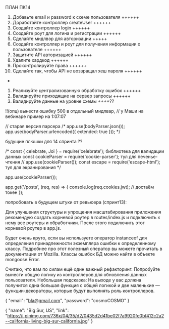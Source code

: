 ПЛАН ПК14

1. Добавьте email и password к схеме пользователя ++++++
2. Доработайте контроллер createUser ++++++
3. Создайте контроллер login ++++++
4. Создайте роут для логина и регистрации ++++++
5. Сделайте мидлвэр для авторизации +++++
6. Создайте контроллер и роут для получения информации о пользователе ++++++
7. Защитите API авторизацией ++++++
8. Удалите хардкод ++++++
9. Проконтролируйте права ++++++
10. Сделайте так, чтобы API не возвращал хеш пароля ++++++

+
1. Реализуйте централизованную обработку ошибок ++++++
2. Валидируйте приходящие на сервер запросы ++++++
3. Валидируйте данные на уровне схемы ++++??

!!(опц) вынести ошибку 500 в отдельный мидлвар, // у Маши на вебинаре пример на 1:07:07


// старая версия парсера
/* app.use(bodyParser.json());
app.use(bodyParser.urlencoded({ extended: true })); */

будущие плюшки для 14 спринта ??

/*
const { celebrate, Joi } = require('celebrate'); библиотека для валидации данных
const cookieParser = require('cookie-parser'); тул для печенье-чтения // app.use(cookieParser());
const escape = require('escape-html'); тул для экранирования
*/

app.use(cookieParser());

app.get('/posts', (req, res) => {
  console.log(req.cookies.jwt); // достаём токен
}); 



попробовать в будущем штуки от ревьюера (спринт13):

Для улучшения структуры и упрощения масштабирования приложения рекомендую создать корневой роутер в routes/index.js и подключить к нему все роутеры и обработчики. После этого подключить этот корневой роутер в app.js.

Будет очень круто, если вы используете оператор instanceof для определения принадлежности экземпляра ошибки к определенному классу. Подробнее про этот полезный оператор вы можете прочитать в документации от Mozilla. Классы ошибок БД можно найти в объекте mongoose.Error.

Считаю, что вам по силам ещё один важный рефакторинг. Попробуйте вынести общую логику из контроллеров для обновления данных пользователя. Небольшая подсказка: На выходе у вас должна получится одна большая функция с общей логикой и две маленькие — функции-декораторы, которые будут выполнять роль контроллеров. 


{ 
    "email": "bla@gmail.com",
    "password": "cosmoCOSMO"
}


{ 
    "name": "Big Sur, US",
    "link": "https://i.pinimg.com/736x/04/35/d2/0435d2d41be02f7a9920fe0bf412c2a2--california-living-big-sur-california.jpg"
}
